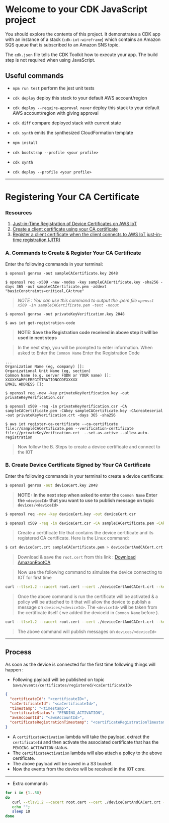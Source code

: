 # Welcome to your CDK JavaScript project

You should explore the contents of this project. It demonstrates a CDK app with an instance of a stack (`cdk-iot-wireframe`)
which contains an Amazon SQS queue that is subscribed to an Amazon SNS topic.

The `cdk.json` file tells the CDK Toolkit how to execute your app. The build step is not required when using JavaScript.

## Useful commands

- `npm run test` perform the jest unit tests
- `cdk deploy` deploy this stack to your default AWS account/region
- `cdk deploy --require-approval never` deploy this stack to your default AWS account/region with giving approval
- `cdk diff` compare deployed stack with current state
- `cdk synth` emits the synthesized CloudFormation template

- `npm install`
- `cdk bootstrap --profile <your profile>`
- `cdk synth`
- `cdk deploy --profile <your profile>`

---

# Registering Your CA Certificate

### Resources

1. [Just-in-Time Registration of Device Certificates on AWS IoT](https://aws.amazon.com/blogs/iot/just-in-time-registration-of-device-certificates-on-aws-iot/)
2. [Create a client certificate using your CA certificate](https://docs.aws.amazon.com/iot/latest/developerguide/create-device-cert.html)
3. [Register a client certificate when the client connects to AWS IoT just-in-time registration (JITR)](https://docs.aws.amazon.com/iot/latest/developerguide/auto-register-device-cert.html)

### A. Commands to Create & Register Your CA Certificate

Enter the following commands in your terminal:

```
$ openssl genrsa -out sampleCACertificate.key 2048
```

```
$ openssl req -x509 -new -nodes -key sampleCACertificate.key -sha256 -days 365 -out sampleCACertificate.pem -addext "basicConstraints=critical,CA:true" 
```

> <i> NOTE : You can use this command to output the .pem file `openssl x509 -in sampleCACertificate.pem -text -noout`</i>


```
$ openssl genrsa -out privateKeyVerification.key 2048
```
```
$ aws iot get-registration-code
```

> <b>NOTE: Save the Registration code received in above step it will be used in next steps</b>

> In the next step, you will be prompted to enter information. When asked to Enter the `Common Name` Enter the Registration Code

```
...
Organization Name (eg, company) []:
Organizational Unit Name (eg, section)
Common Name (e.g. server FQDN or YOUR name) []: XXXXXSAMPLEREGISTRATIONCODEXXXXX
EMAIL ADDRESS []:
```
```
$ openssl req -new -key privateKeyVerification.key -out privateKeyVerification.csr
```



```
$ openssl x509 -req -in privateKeyVerification.csr -CA sampleCACertificate.pem -CAkey sampleCACertificate.key -CAcreateserial -out privateKeyVerification.crt -days 365 -sha256
```

```
$ aws iot register-ca-certificate --ca-certificate file://sampleCACertificate.pem --verification-certificate file://privateKeyVerification.crt  --set-as-active --allow-auto-registration
```

<!-- > In response you will get the `certificateId` save that it will be used in next steps

```
{
    "certificateArn": "arn:aws:iot:us-east-2:996242555412:cacert/YYYYYYYYYYYYYY",
    "certificateId": "XXXXXXXXXXXXXXXXXXXXXXXXX"
}
``` -->

> Now follow the B. Steps to create a device certificate and connect to the IOT

### B. Create Device Certificate Signed by Your CA Certificate

Enter the following commands in your terminal to create a device certificate:

```bash
$ openssl genrsa -out deviceCert.key 2048
```
> <b>NOTE : In the next step when asked to enter the `Common Name` Enter the `<deviceId>` that you want to use to publish message on topic `devices/<deviceId>`</b>
```bash
$ openssl req -new -key deviceCert.key -out deviceCert.csr
```

```bash
$ openssl x509 -req -in deviceCert.csr -CA sampleCACertificate.pem -CAkey sampleCACertificate.key -CAcreateserial -out deviceCert.crt -days 365 -sha256
```

> Create a certificate file that contains the device certificate and its registered CA certificate. Here is the Linux command:

```bash
$ cat deviceCert.crt sampleCACertificate.pem > deviceCertAndCACert.crt
```

> Download & save the `root.cert` from this link : [Download AmazonRootCA](https://www.amazontrust.com/repository/AmazonRootCA1.pem)

> Now use the following command to simulate the device connecting to IOT for first time

```bash
curl --tlsv1.2 --cacert root.cert --cert ./deviceCertAndCACert.crt --key ./deviceCert.key -X POST -d "{ \"message\": \"Hello, bash\" }" "https://alciucqxncdzf-ats.iot.us-east-2.amazonaws.com:8443/topics/devices/<deviceId>";
```
> Once the above command is run the certificate will be activated & a policy will be attached to it that will allow the device to publish a message on `devices/<deviceId>`. The `<deviceId>` will be taken from the certificate itself ( we added the deviceId in `Common Name` before ).
```bash
curl --tlsv1.2 --cacert root.cert --cert ./deviceCertAndCACert.crt --key ./deviceCert.key -X POST -d "{ \"message\": \"Hello, from devie\" }" "https://alciucqxncdzf-ats.iot.us-east-2.amazonaws.com:8443/topics/devices/<deviceId>";
```
> The above command will publish messages on `devices/<deviceId>`

---

## Process

As soon as the device is connected for the first time following things will happen :

- Following payload will be published on topic `$aws/events/certificates/registered/<caCertificateID>`

```json
{
  "certificateId": "<certificateID>",
  "caCertificateId": "<caCertificateId>",
  "timestamp": "<timestamp>",
  "certificateStatus": "PENDING_ACTIVATION",
  "awsAccountId": "<awsAccountId>",
  "certificateRegistrationTimestamp": "<certificateRegistrationTimestamp>"
}
```

- A `certificateActivation` lambda will take the payload, extract the `certificateId` and then activate the associated certificate that has the `PENDING_ACTIVATION` status.
- The `certificateActivation` lambda will also attach a policy to the above certificate.
- The above payload will be saved in a S3 bucket.
- Now the events from the device will be received in the IOT core.
----------------------------

- Extra commands
```bash
for i in {1..50}
do
   curl --tlsv1.2 --cacert root.cert --cert ./deviceCertAndCACert.crt --key ./deviceCert.key -X POST -d "{ \"message\": \"Hello, bash\" }" "https://alciucqxncdzf-ats.iot.us-east-2.amazonaws.com:8443/topics/devices/12368123";
   echo "";
   sleep 10
done
```